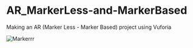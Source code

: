 # AR_MarkerLess-and-MarkerBased
Making an AR (Marker Less - Marker Based) project using Vuforia 







![Markerrr](https://user-images.githubusercontent.com/79119095/209178494-8269b8e0-4d9d-416a-b7f5-690602f5fd33.gif)
